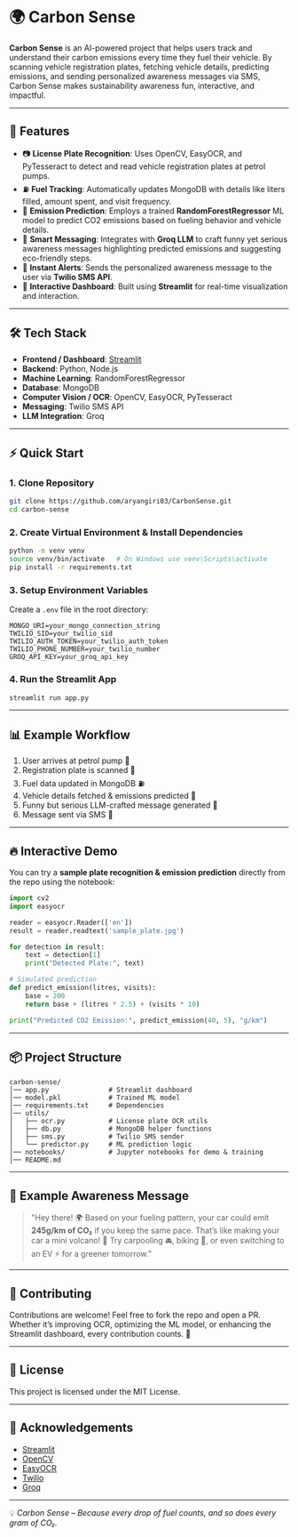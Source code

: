 # 🌍 Carbon Sense

**Carbon Sense** is an AI-powered project that helps users track and understand their carbon emissions every time they fuel their vehicle. By scanning vehicle registration plates, fetching vehicle details, predicting emissions, and sending personalized awareness messages via SMS, Carbon Sense makes sustainability awareness fun, interactive, and impactful.

---

## 🚀 Features

* 📷 **License Plate Recognition**: Uses OpenCV, EasyOCR, and PyTesseract to detect and read vehicle registration plates at petrol pumps.
* ⛽ **Fuel Tracking**: Automatically updates MongoDB with details like liters filled, amount spent, and visit frequency.
* 🔮 **Emission Prediction**: Employs a trained **RandomForestRegressor** ML model to predict CO2 emissions based on fueling behavior and vehicle details.
* 🤖 **Smart Messaging**: Integrates with **Groq LLM** to craft funny yet serious awareness messages highlighting predicted emissions and suggesting eco-friendly steps.
* 📲 **Instant Alerts**: Sends the personalized awareness message to the user via **Twilio SMS API**.
* 🎨 **Interactive Dashboard**: Built using **Streamlit** for real-time visualization and interaction.

---

## 🛠️ Tech Stack

* **Frontend / Dashboard**: [Streamlit](https://streamlit.io/)
* **Backend**: Python, Node.js
* **Machine Learning**: RandomForestRegressor
* **Database**: MongoDB
* **Computer Vision / OCR**: OpenCV, EasyOCR, PyTesseract
* **Messaging**: Twilio SMS API
* **LLM Integration**: Groq

---

## ⚡ Quick Start

### 1. Clone Repository

```bash
git clone https://github.com/aryangiri03/CarbonSense.git
cd carbon-sense
```

### 2. Create Virtual Environment & Install Dependencies

```bash
python -m venv venv
source venv/bin/activate   # On Windows use venv\Scripts\activate
pip install -r requirements.txt
```

### 3. Setup Environment Variables

Create a `.env` file in the root directory:

```env
MONGO_URI=your_mongo_connection_string
TWILIO_SID=your_twilio_sid
TWILIO_AUTH_TOKEN=your_twilio_auth_token
TWILIO_PHONE_NUMBER=your_twilio_number
GROQ_API_KEY=your_groq_api_key
```

### 4. Run the Streamlit App

```bash
streamlit run app.py
```

---

## 📊 Example Workflow

1. User arrives at petrol pump 🚗
2. Registration plate is scanned 📸
3. Fuel data updated in MongoDB ⛽
4. Vehicle details fetched & emissions predicted 🔮
5. Funny but serious LLM-crafted message generated 🤖
6. Message sent via SMS 📲

---

## 🔥 Interactive Demo

You can try a **sample plate recognition & emission prediction** directly from the repo using the notebook:

```python
import cv2
import easyocr

reader = easyocr.Reader(['en'])
result = reader.readtext('sample_plate.jpg')

for detection in result:
    text = detection[1]
    print("Detected Plate:", text)

# Simulated prediction
def predict_emission(litres, visits):
    base = 200
    return base + (litres * 2.5) + (visits * 10)

print("Predicted CO2 Emission:", predict_emission(40, 5), "g/km")
```

---

## 📦 Project Structure

```
carbon-sense/
│── app.py               # Streamlit dashboard
│── model.pkl            # Trained ML model
│── requirements.txt     # Dependencies
│── utils/
│   ├── ocr.py           # License plate OCR utils
│   ├── db.py            # MongoDB helper functions
│   ├── sms.py           # Twilio SMS sender
│   └── predictor.py     # ML prediction logic
│── notebooks/           # Jupyter notebooks for demo & training
│── README.md
```

---

## 📱 Example Awareness Message

> "Hey there! 🌍 Based on your fueling pattern, your car could emit **245g/km of CO₂** if you keep the same pace. That’s like making your car a mini volcano! 🌋 Try carpooling 🚘, biking 🚴, or even switching to an EV ⚡ for a greener tomorrow."

---

## 🤝 Contributing

Contributions are welcome! Feel free to fork the repo and open a PR. Whether it’s improving OCR, optimizing the ML model, or enhancing the Streamlit dashboard, every contribution counts. 🙌

---

## 📜 License

This project is licensed under the MIT License.

---

## 🌟 Acknowledgements

* [Streamlit](https://streamlit.io/)
* [OpenCV](https://opencv.org/)
* [EasyOCR](https://github.com/JaidedAI/EasyOCR)
* [Twilio](https://www.twilio.com/)
* [Groq](https://groq.com/)

---

💡 *Carbon Sense – Because every drop of fuel counts, and so does every gram of CO₂.*
